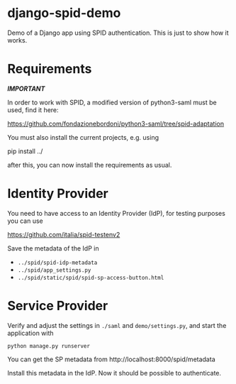 # django-spid-demo

Demo of a Django app using SPID authentication. This is just to show how it works.

# Requirements

**_IMPORTANT_**

In order to work with SPID, a modified version of python3-saml must be used, find it here:

https://github.com/fondazionebordoni/python3-saml/tree/spid-adaptation

You must also install the current projects, e.g. using

pip install ../

after this, you can now install the requirements as usual.

# Identity Provider

You need to have access to an Identity Provider (IdP), for testing purposes you can use

https://github.com/italia/spid-testenv2

Save the metadata of the IdP in

- `../spid/spid-idp-metadata`
- `../spid/app_settings.py`
- `../spid/static/spid/spid-sp-access-button.html`

# Service Provider

Verify and adjust the settings in `./saml` and `demo/settings.py`, and start the application with

`python manage.py runserver`

You can get the SP metadata from http://localhost:8000/spid/metadata

Install this metadata in the IdP. Now it should be possible to authenticate.
